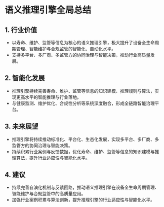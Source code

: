 # 语义推理引擎全局总结

## 1. 行业价值

- 以寿命、维护、监管等信息为核心的语义推理引擎，极大提升了设备全生命周期管理、智能维护与合规监管的智能化、自动化水平。
- 支持多平台、多厂商、多监管方的协同治理与智能决策，推动行业高质量发展。

## 2. 智能化发展

- 推理引擎持续完善寿命、维护、监管等信息的知识建模、推理规则与算法，实现更高水平的智能推理与行业落地。
- 与健康监测、维护优化、合规性分析等系统深度融合，形成全链路智能治理平台。

## 3. 未来展望

- 推理引擎将持续推动标准化、平台化、生态化发展，实现多平台、多厂商、多监管方的协同治理与智能决策。
- 持续积累行业案例与反馈数据，优化寿命、维护、监管等信息的知识建模与推理算法，提升行业适应性与智能化水平。

## 4. 建议

- 持续完善自演化机制与反馈回路，推动语义推理引擎在设备全生命周期管理、智能维护与合规监管中的高质量应用。
- 加强行业案例积累与算法创新，提升推理引擎的行业适应性与智能化水平。
